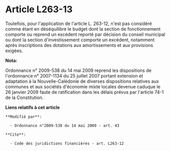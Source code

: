 # Article L263-13

Toutefois, pour l'application de l'article L. 263-12, n'est pas considéré comme étant en déséquilibre le budget dont la
section de fonctionnement comporte ou reprend un excédent reporté par décision du conseil municipal ou dont la section
d'investissement comporte un excédent, notamment après inscriptions des dotations aux amortissements et aux provisions
exigées.

**Nota:**

Ordonnance n° 2009-538 du 14 mai 2009 reprend les dispositions de l'ordonnance n° 2007-1134 du 25 juillet 2007 portant
extension et adaptation à la Nouvelle-Calédonie de diverses dispositions relatives aux communes et aux sociétés d'économie
mixte locales devenue caduque le 26 janvier 2009 faute de ratification dans les délais prévus par l'article 74-1 de la
Constitution.

**Liens relatifs à cet article**

	**Modifié par**:

	  - Ordonnance n°2009-538 du 14 mai 2009 - art. 43

	**Cite**:

	  - Code des juridictions financières - art. L263-12

